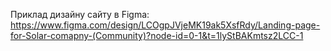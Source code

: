 Приклад дизайну сайту в Figma:
https://www.figma.com/design/LCOgpJVjeMK19ak5XsfRdy/Landing-page-for-Solar-comapny-(Community)?node-id=0-1&t=1lyStBAKmtsz2LCC-1
